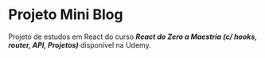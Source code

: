 # Projeto Mini Blog

Projeto de estudos em React do curso **_React do Zero a Maestria (c/ hooks, router, API, Projetos)_** disponível na Udemy.
